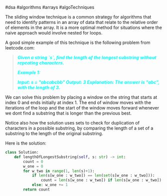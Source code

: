 #dsa #algorithms #arrays #algoTechniques

The sliding window technique is a common strategy for algorithms that need to identify patterns in an array of data that relate to the relative order of elements in the array. It is a more optimal method for situations where the naive approach would involve nested for loops.

A good simple example of this technique is the following problem from leetcode.com:
<blockquote style="color: cyan; font-weight: bold; font-style: italic">Given a string `s`, find the length of the longest substring without repeating characters.

Example 1:

Input: s = "abcabcbb"
Output: 3
Explanation: The answer is "abc", with the length of 3.</blockquote>
We can solve this problem by placing a window on the string that starts at index 0 and ends initially at index 1. The end of window moves with the iterations of the loop and the start of the window moves forward whenever we dont find a substring that is longer than the previous best.

Notice also how the solution uses sets to check for duplication of characters in a possible substring, by comparing the length of a set of a substring to the length of the original substring.

Here is the solution:
```python
class Solution:
    def lengthOfLongestSubstring(self, s: str) -> int:
        count = 0
        w_one = 0
        for w_two in range(1, len(s)+1):
            if len(s[w_one : w_two]) == len(set(s[w_one : w_two])):
                count = len(s[w_one : w_two]) if len(s[w_one : w_two]) > count else count
            else: w_one += 1
        return count
```